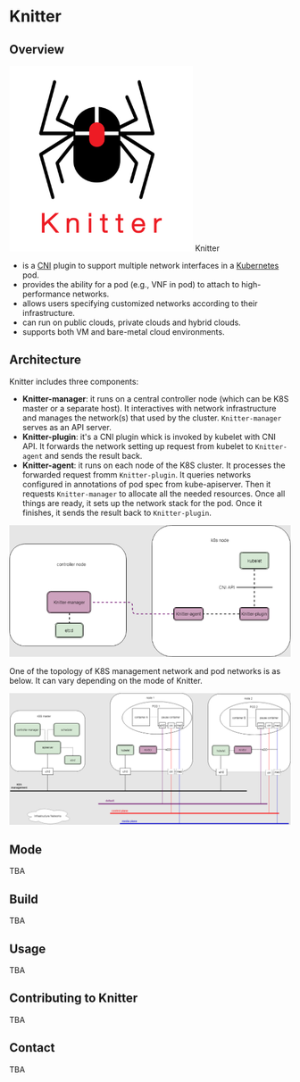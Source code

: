 # Knitter

## Overview
![logo](./docs/images/knitter.png)
Knitter 
- is a [CNI](https://github.com/containernetworking/cni) plugin to support multiple network interfaces in a [Kubernetes](https://github.com/kubernetes/kubernetes) pod.
- provides the ability for a pod (e.g., VNF in pod) to attach to high-performance networks. 
- allows users specifying customized networks according to their infrastructure.
- can run on public clouds, private clouds and hybrid clouds.
- supports both VM and bare-metal cloud environments.

## Architecture

Knitter includes three components:
- **Knitter-manager**: it runs on a central controller node (which can be K8S master or a separate host). It interactives with network infrastructure and manages the network(s) that used by the cluster. `Knitter-manager` serves as an API server.
- **Knitter-plugin**: it's a CNI plugin whick is invoked by kubelet with CNI API. It forwards the network setting up request from kubelet to `Knitter-agent` and sends the result back.
- **Knitter-agent**: it runs on each node of the K8S cluster. It processes the forwarded request fromm `Knitter-plugin`. It queries networks configured in annotations of pod spec from kube-apiserver. Then it requests `Knitter-manager` to allocate all the needed resources. Once all things are ready, it sets up the network stack for the pod. Once it finishes, it sends the result back to `Knitter-plugin`.


![components](./docs/images/knitter-components.png)

One of the topology of K8S management network and pod networks is as below. It can vary depending on the mode of Knitter.

![topology](./docs/images/knitter-network-topology.png)

## Mode
TBA

## Build
TBA

## Usage
TBA

## Contributing to Knitter
TBA

## Contact
TBA
